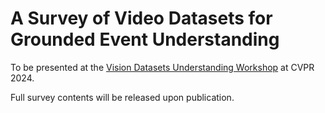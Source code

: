 # A Survey of Video Datasets for Grounded Event Understanding

To be presented at the [Vision Datasets Understanding Workshop](https://sites.google.com/view/vdu-cvpr24/) at CVPR 2024.

Full survey contents will be released upon publication.

